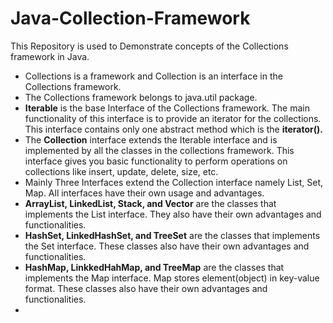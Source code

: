 # Java-Collection-Framework
This Repository is used to Demonstrate concepts of the Collections framework in Java.

- Collections is a framework and Collection is an interface in the Collections framework.
- The Collections framework belongs to java.util package.
- **Iterable** is the base Interface of the Collections framework. The main functionality of this interface is to provide an iterator for the collections. This interface contains only one abstract method which is the **iterator().**
- The **Collection** interface extends the Iterable interface and is implemented by all the classes in the collections framework. This interface gives you basic functionality to perform operations on collections like insert, update, delete, size, etc.
- Mainly Three Interfaces extend the Collection interface namely List, Set, Map. All interfaces have their own usage and advantages.
-  **ArrayList, LinkedList, Stack, and Vector** are the classes that implements the List interface. They also have their own advantages and functionalities.
- **HashSet, LinkedHashSet, and TreeSet** are the classes that implements the Set interface. These classes also have their own advantages and functionalities.
- **HashMap, LinkkedHahMap, and TreeMap** are the classes that implements the Map interface. Map stores element(object) in key-value format. These classes also have their own advantages and functionalities.
- 

